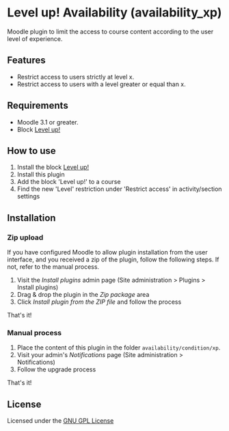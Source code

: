 Level up! Availability (availability_xp)
========================================

Moodle plugin to limit the access to course content according to the user level of experience.

Features
--------

- Restrict access to users strictly at level x.
- Restrict access to users with a level greater or equal than x.

Requirements
------------

- Moodle 3.1 or greater.
- Block [Level up!](https://github.com/FMCorz/moodle-block_xp)

How to use
----------

1. Install the block [Level up!](https://github.com/FMCorz/moodle-block_xp)
2. Install this plugin
3. Add the block 'Level up!' to a course
4. Find the new 'Level' restriction under 'Restrict access' in activity/section settings

Installation
------------

### Zip upload

If you have configured Moodle to allow plugin installation from the user interface, and you received a zip of the plugin, follow the following steps. If not, refer to the manual process.

1. Visit the _Install plugins_ admin page (Site administration > Plugins > Install plugins)
2. Drag & drop the plugin in the _Zip package_ area
3. Click _Install plugin from the ZIP file_ and follow the process

That's it!

### Manual process

1. Place the content of this plugin in the folder `availability/condition/xp`.
2. Visit your admin's _Notifications_ page (Site administration > Notifications)
3. Follow the upgrade process

That's it!

License
-------

Licensed under the [GNU GPL License](http://www.gnu.org/copyleft/gpl.html)
